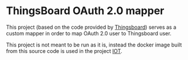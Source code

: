 # ThingsBoard OAuth 2.0 mapper

This project (based on the code provided by [Thingsboard](https://github.com/thingsboard/custom-oauth2-mapper)) serves as a custom mapper in order to map OAuth 2.0 user to Thingsboard user.

This project is not meant to be run as it is, instead the docker image built from this source code is used in the project [IOT](https://github.com/connectpa/IOT).